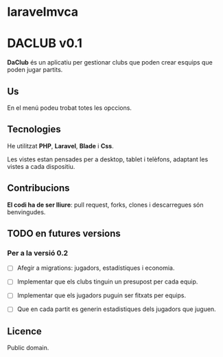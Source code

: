 # laravelmvca

# **DACLUB** v0.1

**DaClub** és un aplicatiu per gestionar clubs que poden crear esquips que poden jugar partits.

## Us

En el menú podeu trobat totes les opccions.

## Tecnologies

He utilitzat **PHP**, **Laravel**, **Blade** i **Css**.

Les vistes estan pensades per a desktop, tablet i telèfons, adaptant les vistes a cada dispositiu.

## Contribucions

**El codi ha de ser lliure**: pull request, forks, clones i descarregues són benvingudes.

## TODO en futures versions

### Per a la versió 0.2
- [ ] Afegir a migrations: jugadors, estadístiques i economia.

- [ ] Implementar que els clubs tinguin un presupost per cada equip.

- [ ] Implementar que els jugadors puguin ser fitxats per equips.

- [ ] Que en cada partit es generin estadistiques dels jugadors que juguen.

## Licence

Public domain.